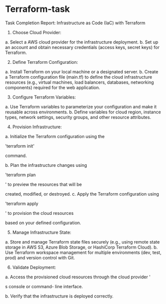 # Terraform-task

Task Completion Report: Infrastructure as Code (IaC) with Terraform

1. Choose Cloud Provider:

a. Select a AWS cloud provider for the infrastructure deployment.
b. Set up an account and obtain necessary credentials (access keys, secret keys) for
Terraform.

2. Define Terraform Configuration:

a. Install Terraform on your local machine or a designated server.
b. Create a Terraform configuration file (main.tf) to define the cloud infrastructure resources
(e.g., virtual machines, load balancers, databases, networking components) required for the
web application.

3. Configure Terraform Variables:

a. Use Terraform variables to parameterize your configuration and make it reusable across
environments.
b. Define variables for cloud region, instance types, network settings, security groups, and
other resource attributes.

4. Provision Infrastructure:

a. Initialize the Terraform configuration using the

'terraform init'

command.

b. Plan the infrastructure changes using

'terraform plan

' to preview the resources that will be

created, modified, or destroyed.
c. Apply the Terraform configuration using

'terraform apply

' to provision the cloud resources

based on your defined configuration.

5. Manage Infrastructure State:

a. Store and manage Terraform state files securely (e.g., using remote state storage in AWS
S3, Azure Blob Storage, or HashiCorp Terraform Cloud).
b. Use Terraform workspace management for multiple environments (dev, test, prod) and
version control with Git.

6. Validate Deployment:

a. Access the provisioned cloud resources through the cloud provider
'

s console or command-
line interface.

b. Verify that the infrastructure is deployed correctly.
